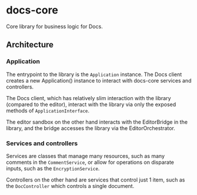 # docs-core

Core library for business logic for Docs.

## Architecture

### Application

The entrypoint to the library is the `Application` instance. The Docs client creates a new Application() instance to interact with docs-core services and controllers.

The Docs client, which has relatively slim interaction with the library (compared to the editor), interact with the library via only the exposed methods of `ApplicationInterface`.

The editor sandbox on the other hand interacts with the EditorBridge in the library, and the bridge accesses the library via the EditorOrchestrator.

### Services and controllers

Services are classes that manage many resources, such as many comments in the `CommentService`, or allow for operations on disparate inputs, such as the `EncryptionService`.

Controllers on the other hand are services that control just 1 item, such as the `DocController` which controls a single document.

